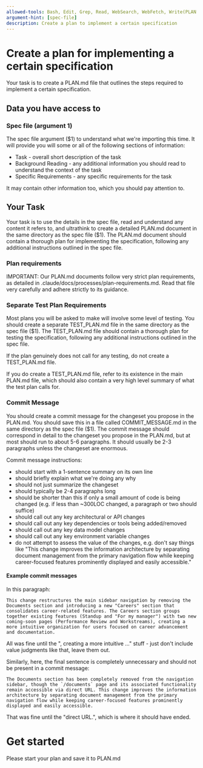```yaml
---
allowed-tools: Bash, Edit, Grep, Read, WebSearch, WebFetch, Write(PLAN.md)
argument-hint: [spec-file]
description: Create a plan to implement a certain specification
---
```


# Create a plan for implementing a certain specification

Your task is to create a PLAN.md file that outlines the steps required to implement a certain specification.

## Data you have access to

### Spec file (argument 1)

The spec file argument ($1) to understand what we're importing this time. It will provide you will some or all of the following sections of information:

- Task - overall short description of the task
- Background Reading - any additional information you should read to understand the context of the task
- Specific Requirements - any specific requirements for the task

It may contain other information too, which you should pay attention to.

## Your Task

Your task is to use the details in the spec file, read and understand any content it refers to, and ultrathink to create a detailed PLAN.md document in the same directory as the spec file ($1). The PLAN.md document should contain a thorough plan for implementing the specification, following any additional instructions outlined in the spec file.

### Plan requirements

IMPORTANT: Our PLAN.md documents follow very strict plan requirements, as detailed in .claude/docs/processes/plan-requirements.md. Read that file very carefully and adhere strictly to its guidance.

### Separate Test Plan Requirements

Most plans you will be asked to make will involve some level of testing. You should create a separate TEST_PLAN.md file in the same directory as the spec file ($1). The TEST_PLAN.md file should contain a thorough plan for testing the specification, following any additional instructions outlined in the spec file.

If the plan genuinely does not call for any testing, do not create a TEST_PLAN.md file.

If you do create a TEST_PLAN.md file, refer to its existence in the main PLAN.md file, which should also contain a very high level summary of what the test plan calls for.

### Commit Message

You should create a commit message for the changeset you propose in the PLAN.md. You should save this in a file called COMMIT_MESSAGE.md in the same directory as the spec file ($1). The commit message should correspond in detail to the changeset you propose in the PLAN.md, but at most should run to about 5-6 paragraphs. It should usually be 2-3 paragraphs unless the changeset are enormous.

Commit message instructions:

- should start with a 1-sentence summary on its own line
- should briefly explain what we're doing any why
- should not just summarize the changeset
- should typically be 2-4 paragraphs long
- should be shorter than this if only a small amount of code is being changed (e.g. if less than ~300LOC changed, a paragraph or two should suffice)
- should call out any key architectural or API changes
- should call out any key dependencies or tools being added/removed
- should call out any key data model changes
- should call out any key environment variable changes
- do not attempt to assess the value of the changes, e.g. don't say things like "This change improves the information architecture by separating document management from the primary navigation flow while keeping career-focused features prominently displayed and easily accessible."

#### Example commit messages

In this paragraph:

```
This change restructures the main sidebar navigation by removing the Documents section and introducing a new "Careers" section that consolidates career-related features. The Careers section groups together existing features (Standup and "For my manager") with two new coming-soon pages (Performance Review and Workstreams), creating a more intuitive organization for users focused on career advancement and documentation.
```

All was fine until the ", creating a more intuitive ..." stuff - just don't include value judgments like that, leave them out.

Similarly, here, the final sentence is completely unnecessary and should not be present in a commit message:

```
The Documents section has been completely removed from the navigation sidebar, though the `/documents` page and its associated functionality remain accessible via direct URL. This change improves the information architecture by separating document management from the primary navigation flow while keeping career-focused features prominently displayed and easily accessible.
```

That was fine until the "direct URL.", which is where it should have ended.

# Get started

Please start your plan and save it to PLAN.md
